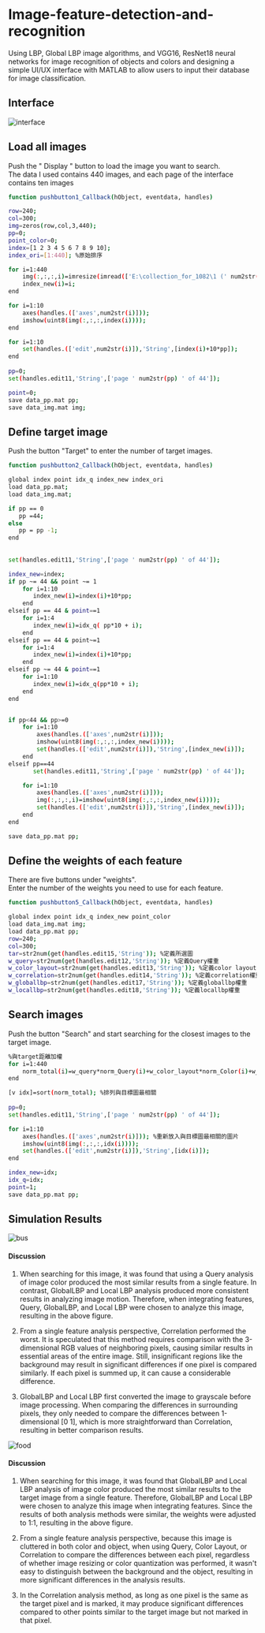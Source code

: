 # Image-feature-detection-and-recognition
Using LBP, Global LBP image algorithms, and VGG16, ResNet18 neural networks for image recognition of objects and colors and designing a simple UI/UX interface with MATLAB to allow users to input their database for image classification.  
## Interface 
![interface](https://github.com/hsieh672/Image-feature-detection-and-recognition/blob/main/imag/interface.png)  
## Load all images 
Push the " Display " button to load the image you want to search.  
The data I used contains 440 images, and each page of the interface contains ten images
```sh
function pushbutton1_Callback(hObject, eventdata, handles)

row=240;
col=300;
img=zeros(row,col,3,440);
pp=0;
point_color=0;
index=[1 2 3 4 5 6 7 8 9 10];
index_ori=[1:440]; %原始排序

for i=1:440
    img(:,:,:,i)=imresize(imread(['E:\collection_for_1082\1 (' num2str(i) ').jpg']),[row col]);
    index_new(i)=i;
end

for i=1:10
    axes(handles.(['axes',num2str(i)]));
    imshow(uint8(img(:,:,:,index(i))));
end

for i=1:10
    set(handles.(['edit',num2str(i)]),'String',[index(i)+10*pp]);
end
  
pp=0;
set(handles.edit11,'String',['page ' num2str(pp) ' of 44']);

point=0;
save data_pp.mat pp;
save data_img.mat img;
```
## Define target image
Push the button "Target" to enter the number of target images.  
```sh
function pushbutton2_Callback(hObject, eventdata, handles)

global index point idx_q index_new index_ori
load data_pp.mat;
load data_img.mat;

if pp == 0
   pp =44;
else
   pp = pp -1;
end
 
                  
set(handles.edit11,'String',['page ' num2str(pp) ' of 44']);

index_new=index;
if pp ~= 44 && point ~= 1
    for i=1:10
       index_new(i)=index(i)+10*pp;
    end   
elseif pp == 44 & point==1
    for i=1:4
       index_new(i)=idx_q( pp*10 + i);
    end
elseif pp == 44 & point~=1
    for i=1:4
       index_new(i)=index(i)+10*pp;
    end
elseif pp ~= 44 & point==1
    for i=1:10
       index_new(i)=idx_q(pp*10 + i);
    end
end


if pp<44 && pp>=0 
    for i=1:10
        axes(handles.(['axes',num2str(i)]));
        imshow(uint8(img(:,:,:,index_new(i))));
        set(handles.(['edit',num2str(i)]),'String',[index_new(i)]);
    end       
elseif pp==44
       set(handles.edit11,'String',['page ' num2str(pp) ' of 44']);

    for i=1:10
        axes(handles.(['axes',num2str(i)]));
        img(:,:,:,i)=imshow(uint8(img(:,:,:,index_new(i))));
        set(handles.(['edit',num2str(i)]),'String',[index_new(i)]);
    end
end

save data_pp.mat pp;
```
## Define the weights of each feature
There are five buttons under "weights".  
Enter the number of the weights you need to use for each feature.  
```sh
function pushbutton5_Callback(hObject, eventdata, handles)

global index point idx_q index_new point_color
load data_img.mat img;
load data_pp.mat pp;
row=240;
col=300;
tar=str2num(get(handles.edit15,'String')); %定義所選圖
w_query=str2num(get(handles.edit12,'String')); %定義Query權重
w_color_layout=str2num(get(handles.edit13,'String')); %定義color layout權重
w_correlation=str2num(get(handles.edit14,'String')); %定義correlation權重
w_globallbp=str2num(get(handles.edit17,'String')); %定義globallbp權重
w_locallbp=str2num(get(handles.edit18,'String')); %定義locallbp權重
```
## Search images
Push the button "Search" and start searching for the closest images to the target image.  
```sh
%與target距離加權
for i=1:440
    norm_total(i)=w_query*norm_Query(i)+w_color_layout*norm_Color(i)+w_correlation*norm_Correlation(i)+w_globallbp*norm_Global(i)+w_locallbp*norm_Local(i);
end

[v idx]=sort(norm_total); %排列與目標圖最相關
    
pp=0;
set(handles.edit11,'String',['page ' num2str(pp) ' of 44']);

for i=1:10
    axes(handles.(['axes',num2str(i)])); %重新放入與目標圖最相關的圖片
    imshow(uint8(img(:,:,:,idx(i))));
    set(handles.(['edit',num2str(i)]),'String',[idx(i)]);   
end

index_new=idx;
idx_q=idx;
point=1;
save data_pp.mat pp;
```
## Simulation Results
![bus](https://github.com/hsieh672/Image-feature-detection-and-recognition/blob/main/imag/bus.png)  
#### Discussion
1. When searching for this image, it was found that using a Query analysis of image color produced the most similar results from a single feature. In contrast, GlobalLBP and Local LBP analysis produced more consistent results in analyzing image motion. Therefore, when integrating features, Query, GlobalLBP, and Local LBP were chosen to analyze this image, resulting in the above figure.  

2. From a single feature analysis perspective, Correlation performed the worst. It is speculated that this method requires comparison with the 3-dimensional RGB values of neighboring pixels, causing similar results in essential areas of the entire image. Still, insignificant regions like the background may result in significant differences if one pixel is compared similarly. If each pixel is summed up, it can cause a considerable difference.  
 
3. GlobalLBP and Local LBP first converted the image to grayscale before image processing. When comparing the differences in surrounding pixels, they only needed to compare the differences between 1-dimensional [0 1], which is more straightforward than Correlation, resulting in better comparison results.  

![food](https://github.com/hsieh672/Image-feature-detection-and-recognition/blob/main/imag/food.png)  
#### Discussion
1. When searching for this image, it was found that GlobalLBP and Local LBP analysis of image color produced the most similar results to the target image from a single feature. Therefore, GlobalLBP and Local LBP were chosen to analyze this image when integrating features. Since the results of both analysis methods were similar, the weights were adjusted to 1:1, resulting in the above figure.  

2. From a single feature analysis perspective, because this image is cluttered in both color and object, when using Query, Color Layout, or Correlation to compare the differences between each pixel, regardless of whether image resizing or color quantization was performed, it wasn't easy to distinguish between the background and the object, resulting in more significant differences in the analysis results.  

3. In the Correlation analysis method, as long as one pixel is the same as the target pixel and is marked, it may produce significant differences compared to other points similar to the target image but not marked in that pixel.  
